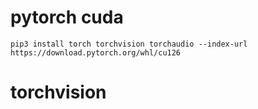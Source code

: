 # pytorch cuda
```
pip3 install torch torchvision torchaudio --index-url https://download.pytorch.org/whl/cu126
```

# torchvision


